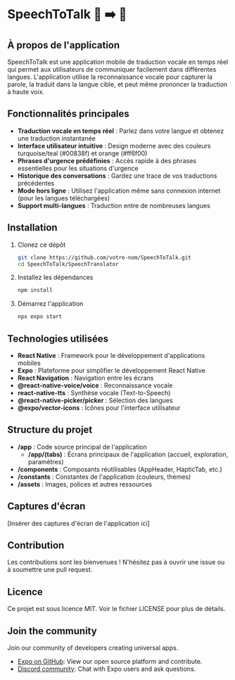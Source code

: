 # SpeechToTalk 🎤 ➡️ 💬

## À propos de l'application

SpeechToTalk est une application mobile de traduction vocale en temps réel qui permet aux utilisateurs de communiquer facilement dans différentes langues. L'application utilise la reconnaissance vocale pour capturer la parole, la traduit dans la langue cible, et peut même prononcer la traduction à haute voix.

## Fonctionnalités principales

- **Traduction vocale en temps réel** : Parlez dans votre langue et obtenez une traduction instantanée
- **Interface utilisateur intuitive** : Design moderne avec des couleurs turquoise/teal (#00838f) et orange (#ff6f00)
- **Phrases d'urgence prédéfinies** : Accès rapide à des phrases essentielles pour les situations d'urgence
- **Historique des conversations** : Gardez une trace de vos traductions précédentes
- **Mode hors ligne** : Utilisez l'application même sans connexion internet (pour les langues téléchargées)
- **Support multi-langues** : Traduction entre de nombreuses langues

## Installation

1. Clonez ce dépôt

   ```bash
   git clone https://github.com/votre-nom/SpeechToTalk.git
   cd SpeechToTalk/SpeechTranslator
   ```

2. Installez les dépendances

   ```bash
   npm install
   ```

3. Démarrez l'application

   ```bash
   npx expo start
   ```

## Technologies utilisées

- **React Native** : Framework pour le développement d'applications mobiles
- **Expo** : Plateforme pour simplifier le développement React Native
- **React Navigation** : Navigation entre les écrans
- **@react-native-voice/voice** : Reconnaissance vocale
- **react-native-tts** : Synthèse vocale (Text-to-Speech)
- **@react-native-picker/picker** : Sélection des langues
- **@expo/vector-icons** : Icônes pour l'interface utilisateur

## Structure du projet

- **/app** : Code source principal de l'application
  - **/app/(tabs)** : Écrans principaux de l'application (accueil, exploration, paramètres)
- **/components** : Composants réutilisables (AppHeader, HapticTab, etc.)
- **/constants** : Constantes de l'application (couleurs, thèmes)
- **/assets** : Images, polices et autres ressources

## Captures d'écran

[Insérer des captures d'écran de l'application ici]

## Contribution

Les contributions sont les bienvenues ! N'hésitez pas à ouvrir une issue ou à soumettre une pull request.

## Licence

Ce projet est sous licence MIT. Voir le fichier LICENSE pour plus de détails.

## Join the community

Join our community of developers creating universal apps.

- [Expo on GitHub](https://github.com/expo/expo): View our open source platform and contribute.
- [Discord community](https://chat.expo.dev): Chat with Expo users and ask questions.
